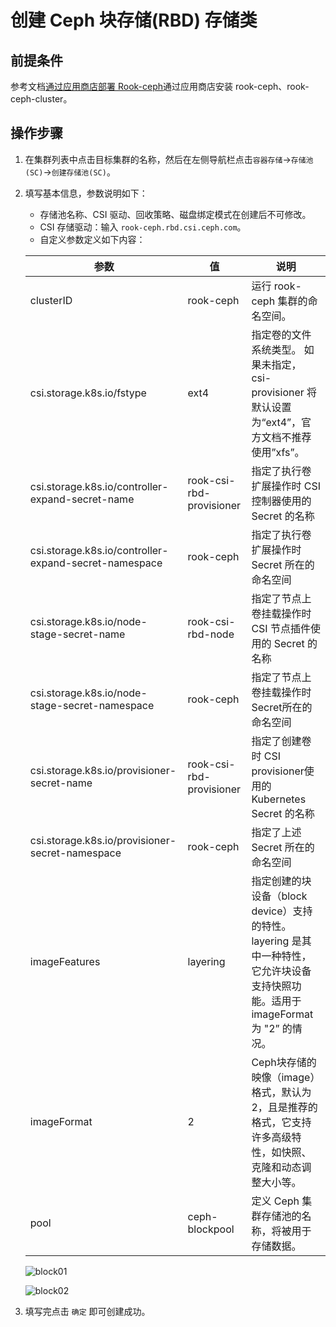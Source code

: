 # 创建 Ceph 块存储(RBD) 存储类

## 前提条件

参考文档[通过应用商店部署 Rook-ceph](rook-ceph.md)通过应用商店安装 rook-ceph、rook-ceph-cluster。

## 操作步骤

1. 在集群列表中点击目标集群的名称，然后在左侧导航栏点击`容器存储`->`存储池(SC)`->`创建存储池(SC)`。

2. 填写基本信息，参数说明如下：

    - 存储池名称、CSI 驱动、回收策略、磁盘绑定模式在创建后不可修改。
    - CSI 存储驱动：输入 `rook-ceph.rbd.csi.ceph.com`。
    - 自定义参数定义如下内容：

    | 参数 | 值 | 说明 |
    | --- | --- | --- |
    | clusterID | rook-ceph | 运行 rook-ceph 集群的命名空间。 |
    | csi.storage.k8s.io/fstype | ext4 | 指定卷的文件系统类型。 如果未指定，csi-provisioner 将默认设置为“ext4”，官方文档不推荐使用”xfs”。 |
    | csi.storage.k8s.io/controller-expand-secret-name | rook-csi-rbd-provisioner | 指定了执行卷扩展操作时 CSI 控制器使用的 Secret 的名称 |
    | csi.storage.k8s.io/controller-expand-secret-namespace | rook-ceph | 指定了执行卷扩展操作时 Secret 所在的命名空间 |
    | csi.storage.k8s.io/node-stage-secret-name | rook-csi-rbd-node | 指定了节点上卷挂载操作时 CSI 节点插件使用的 Secret 的名称 |
    | csi.storage.k8s.io/node-stage-secret-namespace | rook-ceph | 指定了节点上卷挂载操作时 Secret所在的命名空间 |
    | csi.storage.k8s.io/provisioner-secret-name | rook-csi-rbd-provisioner | 指定了创建卷时 CSI provisioner使用的Kubernetes Secret 的名称 |
    | csi.storage.k8s.io/provisioner-secret-namespace | rook-ceph | 指定了上述 Secret 所在的命名空间 |
    | imageFeatures | layering | 指定创建的块设备（block device）支持的特性。layering 是其中一种特性，它允许块设备支持快照功能。适用于 imageFormat 为 "2” 的情况。 |
    | imageFormat | 2 | Ceph块存储的映像（image）格式，默认为 2，且是推荐的格式，它支持许多高级特性，如快照、克隆和动态调整大小等。 |
    | pool | ceph-blockpool | 定义 Ceph 集群存储池的名称，将被用于存储数据。 |

    ![block01](https://docs.daocloud.io/daocloud-docs-images/docs/zh/docs/storage/images/block01.png)

    ![block02](https://docs.daocloud.io/daocloud-docs-images/docs/zh/docs/storage/images/block02.png)

3. 填写完点击 `确定` 即可创建成功。
